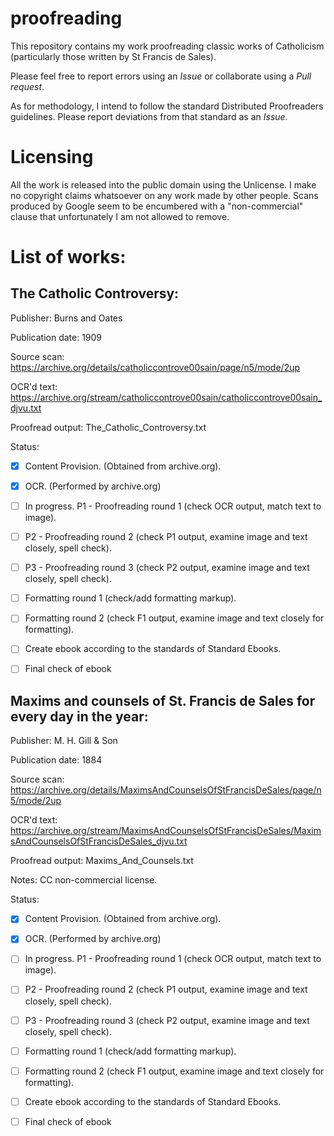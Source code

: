 # proofreading

This repository contains my work proofreading classic works of Catholicism (particularly those written by St Francis de Sales).

Please feel free to report errors using an *Issue* or collaborate using a *Pull request*.

As for methodology, I intend to follow the standard Distributed Proofreaders guidelines. Please report deviations from that standard as an *Issue*.

# Licensing

All the work is released into the public domain using the Unlicense. I make no copyright claims whatsoever on any work made by other people. 
Scans produced by Google seem to be encumbered with a "non-commercial" clause that unfortunately I am not allowed to remove.

# List of works:

## The Catholic Controversy:

Publisher: Burns and Oates

Publication date: 1909 

Source scan: https://archive.org/details/catholiccontrove00sain/page/n5/mode/2up

OCR'd text: https://archive.org/stream/catholiccontrove00sain/catholiccontrove00sain_djvu.txt

Proofread output: The_Catholic_Controversy.txt

Status:

- [x] Content Provision. (Obtained from archive.org).
- [x] OCR. (Performed by archive.org)
- [ ] In progress. P1 - Proofreading round 1 (check OCR output, match text to image).
- [ ] P2 - Proofreading round 2 (check P1 output, examine image and text closely, spell check).
- [ ] P3 - Proofreading round 3 (check P2 output, examine image and text closely, spell check).
- [ ] Formatting round 1 (check/add formatting markup).
- [ ] Formatting round 2 (check F1 output, examine image and text closely for formatting).
- [ ] Create ebook according to the standards of Standard Ebooks.
- [ ] Final check of ebook

 

## Maxims and counsels of St. Francis de Sales for every day in the year:

Publisher: M. H. Gill & Son

Publication date: 1884 

Source scan: https://archive.org/details/MaximsAndCounselsOfStFrancisDeSales/page/n5/mode/2up 

OCR'd text: https://archive.org/stream/MaximsAndCounselsOfStFrancisDeSales/MaximsAndCounselsOfStFrancisDeSales_djvu.txt 

Proofread output: Maxims_And_Counsels.txt

Notes: CC non-commercial license.

Status:

- [x] Content Provision. (Obtained from archive.org).
- [x] OCR. (Performed by archive.org)
- [ ] In progress. P1 - Proofreading round 1 (check OCR output, match text to image).
- [ ] P2 - Proofreading round 2 (check P1 output, examine image and text closely, spell check).
- [ ] P3 - Proofreading round 3 (check P2 output, examine image and text closely, spell check).
- [ ] Formatting round 1 (check/add formatting markup).
- [ ] Formatting round 2 (check F1 output, examine image and text closely for formatting).
- [ ] Create ebook according to the standards of Standard Ebooks.
- [ ] Final check of ebook
 
